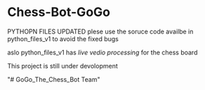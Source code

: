 # Chess-Bot-GoGo

PYTHOPN FILES UPDATED plese use the soruce code availbe in python_files_v1 to avoid the fixed bugs 

aslo python_files_v1 has *live vedio processing* for the chess board 


This project is still under devolopment

"# GoGo_The_Chess_Bot Team" 

